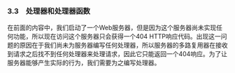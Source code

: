 ### 3.3　处理器和处理器函数

在前面的内容中，我们启动了一个Web服务器，但是因为这个服务器尚未实现任何功能，所以现在访问这个服务器只会获得一个404 HTTP响应代码。出现这一问题的原因在于我们尚未为服务器编写任何处理器，所以服务器的多路复用器在接收到请求之后找不到任何处理器来处理请求，因此它只能返回一个404响应。为了让服务器能够产生实际的行为，我们需要为之编写处理器。

